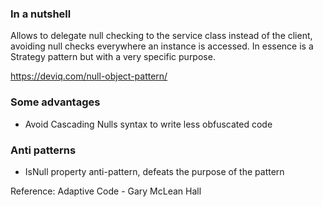### In a nutshell
Allows to delegate null checking to the service class instead of the client, avoiding null checks everywhere an instance is accessed. In essence is a Strategy pattern but with a very specific purpose.

https://deviq.com/null-object-pattern/

### Some advantages
* Avoid Cascading Nulls syntax to write less obfuscated code

### Anti patterns
* IsNull property anti-pattern, defeats the purpose of the pattern

Reference: Adaptive Code - Gary McLean Hall